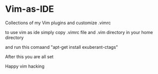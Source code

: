 Vim-as-IDE
==========

Collections of my Vim plugins and customize .vimrc

to use vim as ide simply copy .vimrc file and .vim directory in your home directory

and run this comaand "apt-get install exuberant-ctags"

After this you are all set 

Happy vim hacking
